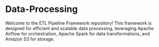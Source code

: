 # Data-Processing

Welcome to the ETL Pipeline Framework repository! This framework is designed for efficient and scalable data processing, leveraging Apache Airflow for orchestration, Apache Spark for data transformations, and Amazon S3 for storage.
